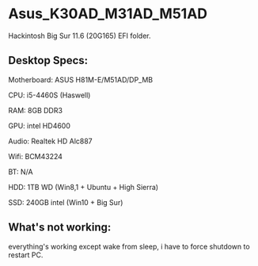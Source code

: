 # Asus_K30AD_M31AD_M51AD
Hackintosh Big Sur 11.6 (20G165) EFI folder.

## Desktop Specs:

Motherboard: ASUS H81M-E/M51AD/DP_MB

CPU: i5-4460S (Haswell)

RAM: 8GB DDR3

GPU: intel HD4600

Audio: Realtek HD Alc887

Wifi: BCM43224

BT: N/A

HDD: 1TB WD (Win8,1 + Ubuntu + High Sierra)

SSD: 240GB intel (Win10 + Big Sur)

## What's not working:
everything's working except wake from sleep, i have to force shutdown to restart PC.
